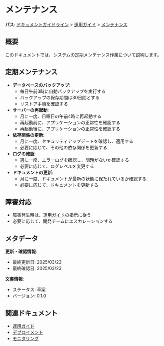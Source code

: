 # メンテナンス

**パス**: [ドキュメントガイドライン](../../../README.md) > [運用ガイド](../README.md) > [メンテナンス](./README.md)

## 概要

このドキュメントでは、システムの定期メンテナンス作業について説明します。

## 定期メンテナンス

-   **データベースのバックアップ**:
    -   毎日午前3時に自動バックアップを実行する
    -   バックアップの保存期間は30日間とする
    -   リストア手順を確認する
-   **サーバーの再起動**:
    -   月に一度、日曜日の午前4時に再起動する
    -   再起動前に、アプリケーションの正常性を確認する
    -   再起動後に、アプリケーションの正常性を確認する
-   **依存関係の更新**:
    -   月に一度、セキュリティアップデートを確認し、適用する
    -   必要に応じて、その他の依存関係を更新する
-   **ログの確認**:
    -   週に一度、エラーログを確認し、問題がないか確認する
    -   必要に応じて、ログレベルを変更する
-   **ドキュメントの更新**:
    -   月に一度、ドキュメントが最新の状態に保たれているか確認する
    -   必要に応じて、ドキュメントを更新する

## 障害対応

-   障害発生時は、[運用ガイド](../README.md)の指示に従う
-   必要に応じて、開発チームにエスカレーションする

## メタデータ

**更新・確認情報**:
- 最終更新日: 2025/03/23
- 最終確認日: 2025/03/23

**文書情報**:
- ステータス: 草案
- バージョン: 0.1.0

## 関連ドキュメント

- [運用ガイド](../README.md)
- [デプロイメント](../../operator/deployment/README.md)
- [モニタリング](../../operator/monitoring/README.md)